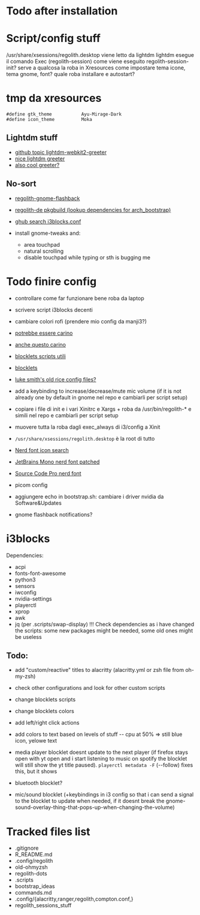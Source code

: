 # Todo after installation

# Script/config stuff
/usr/share/xsessions/regolith.desktop viene letto da lightdm
lightdm esegue il comando Exec (regolith-session)
come viene eseguito regolith-session-init?
serve a qualcosa la roba in Xresources
come impostare tema icone, tema gnome, font?
quale roba installare e autostart?

# tmp da xresources 
```
#define gtk_theme           Ayu-Mirage-Dark
#define icon_theme          Moka
```

## Lightdm stuff

- [github topic lightdm-webkit2-greeter](https://github.com/topics/lightdm-webkit2-greeter-theme)
- [nice lightdm greeter](https://github.com/Demonstrandum/Saluto)
- [also cool greeter?](https://github.com/naueramant/lightdm-webkit-sequoia)

## No-sort

- [regolith-gnome-flashback](https://github.com/regolith-linux/regolith-gnome-flashback)
- [regolith-de pkgbuild (lookup dependencies for arch\_bootstrap)](https://github.com/gardotd426/regolith-de/blob/master/PKGBUILD)
- [ghub search i3blocks.conf](https://github.com/search?q=i3blocks.conf)

- install gnome-tweaks and:
	- area touchpad
	- natural scrolling
	- disable touchpad while typing or sth is bugging me

# Todo finire config 
- controllare come far funzionare bene roba da laptop
- scrivere script i3blocks decenti
- cambiare colori rofi (prendere mio config da manji3?)
- [potrebbe essere carino](https://faq.i3wm.org/question/138/multiple-scratchpad.1.html)
- [anche questo carino](https://gitlab.com/aquator/i3-scratchpad)
- [blocklets scripts utili](https://github.com/Anachron/i3blocks/tree/master/blocks)
- [blocklets](github.com/vivien/i3blocks-contrib)
- [luke smith's old rice config files?](https://gitlab.com/LukeSmithxyz/voidrice/-/blob/1669b3c2b95dc7143f84470ca8dd5bb35283821a/.config/i3/config)
- add a keybinding to increase/decrease/mute mic volume (if it is not already one by default in gnome nel repo e cambiarli per script setup)
- copiare i file di init e i vari Xinitrc e Xargs + roba da /usr/bin/regolith-\* e simili nel repo e cambiarli per script setup
- muovere tutta la roba dagli exec_always di i3/config a Xinit
- `/usr/share/xsessions/regolith.desktop` è la root di tutto
- [Nerd font icon search](https://www.nerdfonts.com/cheat-sheet)

- [JetBrains Mono nerd font patched](https://github.com/ryanoasis/nerd-fonts/blob/master/patched-fonts/JetBrainsMono/Ligatures/Regular/complete/JetBrains%20Mono%20Regular%20Nerd%20Font%20Complete%20Mono.ttf)
- [Source Code Pro nerd font](https://github.com/ryanoasis/nerd-fonts/blob/master/patched-fonts/SourceCodePro/Regular/complete/Sauce%20Code%20Pro%20Nerd%20Font%20Complete.ttf)

- picom config
- aggiungere echo in bootstrap.sh: cambiare i driver nvidia da Software&Updates
- gnome flashback notifications?

# i3blocks

Dependencies:
- acpi
- fonts-font-awesome
- python3
- sensors
- iwconfig
- nvidia-settings
- playerctl
- xprop
- awk
- jq (per .scripts/swap-display)
!!! Check dependencies as i have changed the scripts: some new packages might be needed, some old ones might be useless

## Todo:
- add "custom/reactive" titles to alacritty (alacritty.yml or zsh file from oh-my-zsh)
- check other configurations and look for other custom scripts
- change blocklets scripts
- change blocklets colors
- add left/right click actions
- add colors to text based on levels of stuff -- cpu at 50% => still blue icon, yelowe text
- media player blocklet doesnt update to the next player (if firefox stays open with yt open and i start listening to music on spotify the blocklet will still show the yt title paused). `playerctl metadata -F` (--follow) fixes this, but it shows 

- bluetooth blocklet?
- mic/sound blocklet (+keybindings in i3 config so that i can send a signal to the blocklet to update when needed, if it doesnt break the gnome-sound-overlay-thing-that-pops-up-when-changing-the-volume)

# Tracked files list
- .gitignore
- R_README.md
- .config/regolith
- old-ohmyzsh
- regolith-dots
- .scripts
- bootstrap_ideas
- commands.md
- .config/{alacritty,ranger,regolith,compton.conf,}
- regolith_sessions_stuff

